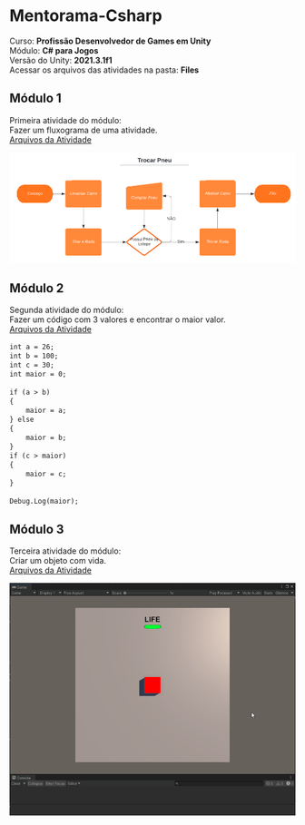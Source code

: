 # Mentorama-Csharp

Curso: **Profissão Desenvolvedor de Games em Unity**<br/>
Módulo: **C# para Jogos**<br/>
Versão do Unity: **2021.3.1f1**<br/>
Acessar os arquivos das atividades na pasta: **Files**

## Módulo 1

Primeira atividade do módulo:<br/>
Fazer um fluxograma de uma atividade.<br/>
[Arquivos da Atividade](https://github.com/AlanLee1/Mentorama-Csharp/tree/main/Files/Module1)

<img src="/Files/Module1/Atividade.PNG" alt="project"/>

## Módulo 2

Segunda atividade do módulo:<br/>
Fazer um código com 3 valores e encontrar o maior valor.<br/>
[Arquivos da Atividade](https://github.com/AlanLee1/Mentorama-Csharp/tree/main/Files/Module2)

```
int a = 26;
int b = 100;
int c = 30;
int maior = 0;

if (a > b)
{
    maior = a;
} else
{
    maior = b;
}
if (c > maior)
{
    maior = c;
}

Debug.Log(maior);
```

## Módulo 3

Terceira atividade do módulo:<br/>
Criar um objeto com vida.<br/>
[Arquivos da Atividade](https://github.com/AlanLee1/Mentorama-Csharp/tree/main/Files/Module3)

<img src="/Files/Module3/Game.gif" alt="project"/>